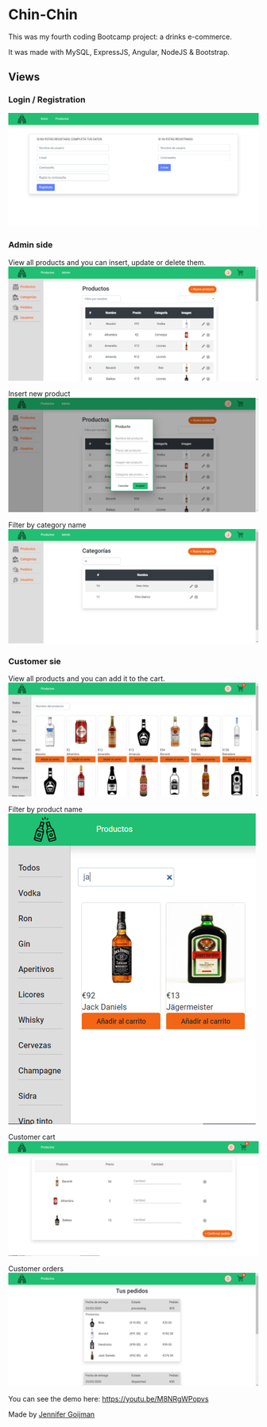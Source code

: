 # Chin-Chin

This was my fourth coding Bootcamp project: a drinks e-commerce.

It was made with MySQL, ExpressJS, Angular, NodeJS & Bootstrap.

## Views

### Login / Registration
![foto](home.png)

### Admin side
View all products and you can insert, update or delete them.
![foto](adminproducts.png)

Insert new product
![foto](adminproductsadd.png)

Filter by category name
![foto](admincategories.png) 

### Customer sie
View all products and you can add it to the cart.
![foto](products.png)

Filter by product name
![foto](filterbyname.png)

Customer cart
![foto](cart.png) 

Customer orders
![foto](orders.png) 

You can see the demo here: https://youtu.be/M8NRgWPopvs

Made by [Jennifer Goijman](https://github.com/JenniferGoijman)

